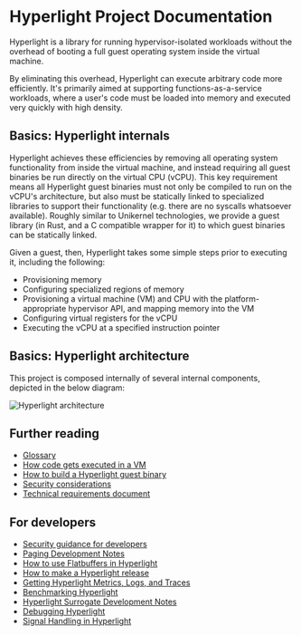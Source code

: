 # Hyperlight Project Documentation

Hyperlight is a library for running hypervisor-isolated workloads without the overhead of booting a full guest operating system inside the virtual machine.

By eliminating this overhead, Hyperlight can execute arbitrary code more efficiently. It's primarily aimed at supporting functions-as-a-service workloads, where a user's code must be loaded into memory and executed very quickly with high density.

## Basics: Hyperlight internals

Hyperlight achieves these efficiencies by removing all operating system functionality from inside the virtual machine, and instead requiring all guest binaries be run directly on the virtual CPU (vCPU). This key requirement means all Hyperlight guest binaries must not only be compiled to run on the vCPU's architecture, but also must be statically linked to specialized libraries to support their functionality (e.g. there are no syscalls whatsoever available). Roughly similar to Unikernel technologies, we provide a guest library (in Rust, and a C compatible wrapper for it) to which guest binaries can be statically linked.

Given a guest, then, Hyperlight takes some simple steps prior to executing it, including the following:

- Provisioning memory
- Configuring specialized regions of memory
- Provisioning a virtual machine (VM) and CPU with the platform-appropriate hypervisor API, and mapping memory into the VM
- Configuring virtual registers for the vCPU
- Executing the vCPU at a specified instruction pointer

## Basics: Hyperlight architecture

This project is composed internally of several internal components, depicted in the below diagram:

![Hyperlight architecture](./assets/hyperlight_arch.png)

## Further reading

* [Glossary](./glossary)
* [How code gets executed in a VM](./hyperlight-execution-details)
* [How to build a Hyperlight guest binary](./how-to-build-a-hyperlight-guest-binary)
* [Security considerations](./security)
* [Technical requirements document](./technical-requirements-document)

## For developers

* [Security guidance for developers](./security-guidance-for-developers)
* [Paging Development Notes](./paging-development-notes)
* [How to use Flatbuffers in Hyperlight](./how-to-use-flatbuffers)
* [How to make a Hyperlight release](./how-to-make-releases)
* [Getting Hyperlight Metrics, Logs, and Traces](./hyperlight-metrics-logs-and-traces)
* [Benchmarking Hyperlight](./benchmarking-hyperlight)
* [Hyperlight Surrogate Development Notes](./hyperlight-surrogate-development-notes)
* [Debugging Hyperlight](./debugging-hyperlight)
* [Signal Handling in Hyperlight](./signal-handlers-development-notes.md)
